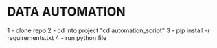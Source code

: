 # DATA AUTOMATION

1 - clone repo
2 - cd into project "cd automation_script"
3 - pip install -r requirements.txt
4 - run python file